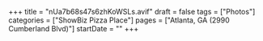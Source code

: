 +++
title = "nUa7b68s47s6zhKoWSLs.avif"
draft = false
tags = ["Photos"]
categories = ["ShowBiz Pizza Place"]
pages = ["Atlanta, GA (2990 Cumberland Blvd)"]
startDate = ""
+++
